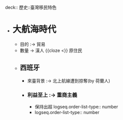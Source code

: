 deck:: 歷史::臺灣移民特色

- # 大航海時代
	- 目的 :-> 貿易
	- 數量 -> 漢人 {{cloze <}} 原住民
	- ## 西班牙
		- 來臺背景 :-> 北上航線遭到掠奪(by 荷蘭人)
		- ### 利益至上 :-> 重商主義
			- 保持出超
			  logseq.order-list-type:: number
			- logseq.order-list-type:: number